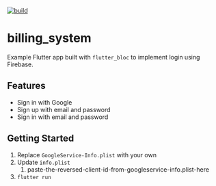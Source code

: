 [![build](https://github.com/felangel/bloc/workflows/build/badge.svg)](https://github.com/felangel/bloc/actions)

# billing_system

Example Flutter app built with `flutter_bloc` to implement login using Firebase.

## Features

- Sign in with Google
- Sign up with email and password
- Sign in with email and password

## Getting Started

1. Replace `GoogleService-Info.plist` with your own
2. Update `info.plist`
   1. paste-the-reversed-client-id-from-googleservice-info.plist-here
3. `flutter run`
